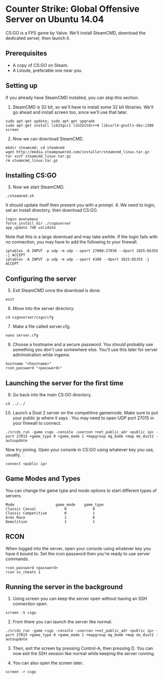 # Counter Strike: Global Offensive Server on Ubuntu 14.04

CS:GO is a FPS game by Valve. We'll install SteamCMD, download the dedicated server, then launch it.

## Prerequisites

- A copy of CS:GO on Steam.
- A Linode, preferable one near you.

## Setting up

If you already have SteamCMD installed, you can skip this section.

1. SteamCMD is 32 bit, so we'll have to install some 32 bit libraries.
We'll go ahead and install screen too, since we'll use that later.

```
sudo apt-get update; sudo apt-get upgrade
sudo apt-get install lib32gcc1 lib32stdc++6 libcurl4-gnutls-dev:i386 screen
```

2. Now we can download SteamCMD.

```
mkdir steamcmd; cd steamcmd
wget http://media.steampowered.com/installer/steamcmd_linux.tar.gz
tar xvzf steamcmd_linux.tar.gz
rm steamcmd_linux.tar.gz
```


## Installing CS:GO

3. Now we start SteamCMD.

```
./steamcmd.sh
```

It should update itself then present you with a prompt.
4. We need to login, set an install directory, then download CS:GO.

```
login anonymous
force_install_dir ./csgoserver
app_update 740 validate
```

Note that this is a large download and may take awhile.
If the login fails with no connection, you may have to add the following to your firewall.

```
iptables -A INPUT -p udp -m udp --sport 27000:27030 --dport 1025:65355 -j ACCEPT
iptables -A INPUT -p udp -m udp --sport 4380 --dport 1025:65355 -j ACCEPT
```

## Configuring the server

5. Exit SteamCMD once the download is done.

```
exit
```

6. Move into the server directory.

```
cd csgoserver/csgo/cfg
```

7. Make a file called server.cfg.

```
nano server.cfg
```

8. Choose a hostname and a secure password.
You should probably use something you don't use somewhere else.
You'll use this later for server administration while ingame.

```
hostname "<hostname>"
rcon_password "<password>"
```

## Launching the server for the first time

9. Go back into the main CS:GO directory.

```
cd ../../
```

10. Launch a Dust 2 server on the competitive gamemode. Make sure to put your public ip where it says <public ip>.
You may need to open UDP port 27015 in your firewall to connect.

```
./srcds_run -game csgo -console -usercon +net_public_adr <public ip> -port 27015 +game_type 0 +game_mode 1 +mapgroup mg_bomb +map de_dust2 -autoupdate 
```

Now try joining. Open your console in CS:GO using whatever key you use, usually, `.

```
connect <public ip>
```

## Game Modes and Types

You can change the game type and mode options to start different types of servers.

```
Mode                   game_mode    game_type
Classic Casual             0            0
Classic Competitive        0            1
Arms Race                  1            0
Demolition                 1            1
```

## RCON

When logged into the server, open your console using whatever key you have it bound to.
Set the rcon password then you're ready to use server commands.
```
rcon_password <password>
rcon sv_cheats 1
```

## Running the server in the background

1. Using screen you can keep the server open without having an SSH connection open.

```
screen -S csgo
```

2. From there you can launch the server like normal.

```
./srcds_run -game csgo -console -usercon +net_public_adr <public ip> -port 27015 +game_type 0 +game_mode 1 +mapgroup mg_bomb +map de_dust2 -autoupdate 
```

3. Then, exit the screen by pressing Control-A, then pressing D.
You can now exit the SSH session like normal while keeping the server running.

4. You can also open the screen later.

```
screen -r csgo
```
